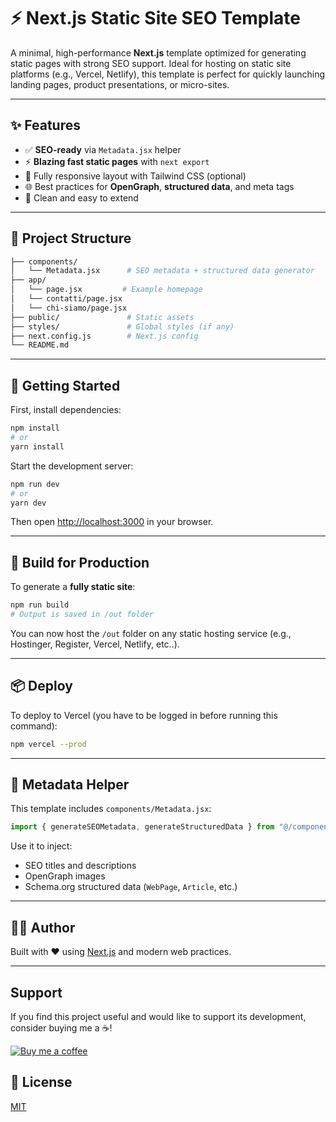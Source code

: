 # ⚡ Next.js Static Site SEO Template

A minimal, high-performance **Next.js** template optimized for generating static pages with strong SEO support. Ideal for hosting on static site platforms (e.g., Vercel, Netlify), this template is perfect for quickly launching landing pages, product presentations, or micro-sites.

---

## ✨ Features

* ✅ **SEO-ready** via `Metadata.jsx` helper
* ⚡ **Blazing fast static pages** with `next export`
* 📱 Fully responsive layout with Tailwind CSS (optional)
* 🌐 Best practices for **OpenGraph**, **structured data**, and meta tags
* 🧠 Clean and easy to extend

---

## 📁 Project Structure

```bash
├── components/
│   └── Metadata.jsx      # SEO metadata + structured data generator
├── app/
│   └── page.jsx         # Example homepage
│   └── contatti/page.jsx
│   └── chi-siamo/page.jsx
├── public/               # Static assets
├── styles/               # Global styles (if any)
├── next.config.js        # Next.js config
└── README.md
```

---

## 🚀 Getting Started

First, install dependencies:

```bash
npm install
# or
yarn install
```

Start the development server:

```bash
npm run dev
# or
yarn dev
```

Then open [http://localhost:3000](http://localhost:3000) in your browser.

---

## 🔨 Build for Production

To generate a **fully static site**:

```bash
npm run build
# Output is saved in /out folder
```

You can now host the `/out` folder on any static hosting service (e.g., Hostinger, Register, Vercel, Netlify, etc..).

---

## 📦 Deploy

To deploy to Vercel (you have to be logged in before running this command):

```bash
npm vercel --prod
```

---

## 🧠 Metadata Helper

This template includes `components/Metadata.jsx`:

```js
import { generateSEOMetadata, generateStructuredData } from "@/components/Metadata";
```

Use it to inject:

* SEO titles and descriptions
* OpenGraph images
* Schema.org structured data (`WebPage`, `Article`, etc.)

---

## 👨‍💼 Author

Built with ❤️ using [Next.js](https://nextjs.org) and modern web practices.

---

## Support

If you find this project useful and would like to support its development, consider buying me a ☕!

[![Buy me a coffee](https://img.shields.io/badge/Buy%20me%20a%20coffee-donate-orange.svg)](https://www.buymeacoffee.com/virajperera
)


## 📜 License

[MIT](https://github.com/viraj-perera-dev/nextjs-static-page-template/blob/main/LICENSE)

